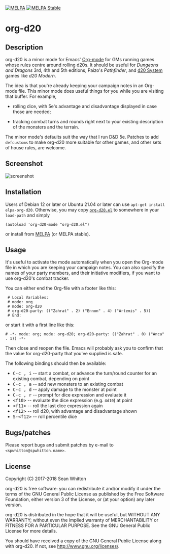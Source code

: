 [![MELPA](https://melpa.org/packages/org-d20-badge.svg)](https://melpa.org/#/org-d20) [![MELPA Stable](https://stable.melpa.org/packages/org-d20-badge.svg)](https://stable.melpa.org/#/org-d20)

# org-d20 #

## Description ##

org-d20 is a minor mode for Emacs' [Org-mode](https://orgmode.org/)
for GMs running games whose rules centre around rolling d20s.  It
should be useful for *Dungeons and Dragons* 3rd, 4th and 5th editions,
Paizo's *Pathfinder*, and
[d20 System](https://en.wikipedia.org/wiki/D20_System) games like *d20
Modern*.

The idea is that you're already keeping your campaign notes in an
Org-mode file.  This minor mode does useful things for you while you
are visiting that buffer.  For example,

- rolling dice, with 5e's advantage and disadvantage displayed in case
  those are needed;

- tracking combat turns and rounds right next to your existing
  description of the monsters and the terrain.
  
The minor mode's defaults suit the way that I run D&D 5e.  Patches to
add `defcustoms` to make org-d20 more suitable for other games, and
other sets of house rules, are welcome.

## Screenshot ##

![screenshot](https://spwhitton.name/img/org-d20-0.3pre.png)

## Installation ##

Users of Debian 12 or later or Ubuntu 21.04 or later can use `apt-get install
elpa-org-d20`.  Otherwise, you may copy [`org-d20.el`][] to somewhere in your
`load-path` and simply

    (autoload 'org-d20-mode "org-d20.el")

or install from [MELPA][] (or MELPA stable).

[MELPA]: http://melpa.org/

[`org-d20.el`]: https://git.spwhitton.name/org-d20/tree/org-d20.el

## Usage ##

It's useful to activate the mode automatically when you open the
Org-mode file in which you are keeping your campaign notes.  You can
also specify the names of your party members, and their initiative
modifiers, if you want to use org-d20's combat tracker.

You can either end the Org-file with a footer like this:

     # Local Variables:
     # mode: org
     # mode: org-d20
     # org-d20-party: (("Zahrat" . 2) ("Ennon" . 4) ("Artemis" . 5))
     # End:

or start it with a first line like this:

    # -*- mode: org; mode: org-d20; org-d20-party: (("Zahrat" . 0) ("Anca" . 1)) -*-

Then close and reopen the file.  Emacs will probably ask you to
confirm that the value for org-d20-party that you've supplied is safe.

The following bindings should then be available:

- <kbd>C-c , i</kbd> -- start a combat, or advance the turn/round counter
  for an existing combat, depending on point
- <kbd>C-c , a</kbd> -- add new monsters to an existing combat
- <kbd>C-c , d</kbd> -- apply damage to the monster at point
- <kbd>C-c , r</kbd> -- prompt for dice expression and evaluate it
- <kbd>&lt;f10></kbd> -- evaluate the dice expression (e.g. `4d10`) at
  point
- <kbd>&lt;f11></kbd> -- roll the last dice expression again
- <kbd>&lt;f12></kbd> -- roll d20, with advantage and disadvantage shown
- <kbd>S-&lt;f12></kbd> -- roll percentile dice

## Bugs/patches ##

Please report bugs and submit patches by e-mail to
`<spwhitton@spwhitton.name>`.

## License ##

Copyright (C) 2017-2018  Sean Whitton

org-d20 is free software: you can redistribute it and/or modify it
under the terms of the GNU General Public License as published by the
Free Software Foundation, either version 3 of the License, or (at your
option) any later version.

org-d20 is distributed in the hope that it will be useful, but WITHOUT
ANY WARRANTY; without even the implied warranty of MERCHANTABILITY or
FITNESS FOR A PARTICULAR PURPOSE.  See the GNU General Public License
for more details.

You should have received a copy of the GNU General Public License
along with org-d20.  If not, see
[<http://www.gnu.org/licenses/>](http://www.gnu.org/licenses/).
